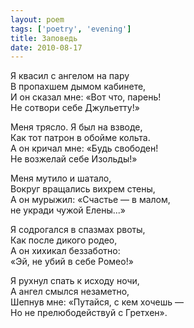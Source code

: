 ```yaml
---
layout: poem
tags: ['poetry', 'evening']
title: Заповедь
date: 2010-08-17
---
```


Я квасил с ангелом на пару<br>
В пропахшем дымом кабинете,<br>
И он сказал мне: «Вот что, парень!<br>
Не сотвори себе Джульетту!»<br>

Меня трясло. Я был на взводе,<br>
Как тот патрон в обойме кольта.<br>
А он кричал мне: «Будь свободен!<br>
Не возжелай себе Изольды!»<br>

Меня мутило и шатало,<br>
Вокруг вращались вихрем стены,<br>
А он мурыжил: «Счастье — в малом,<br>
не укради чужой Елены...»<br>

Я содрогался в спазмах рвоты,<br>
Как после дикого родео,<br>
А он хихикал беззаботно:<br>
«Эй, не убий в себе Ромео!»<br>

Я рухнул спать к исходу ночи,<br>
А ангел смылся незаметно,<br>
Шепнув мне: «Путайся, с кем хочешь —<br>
Но не прелюбодействуй с Гретхен».
